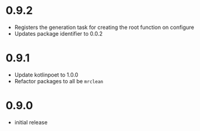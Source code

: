 # 0.9.2

* Registers the generation task for creating the root function on configure
* Updates package identifier to 0.0.2

# 0.9.1

* Update kotlinpoet to 1.0.0
* Refactor packages to all be `mrclean`

# 0.9.0

* initial release
